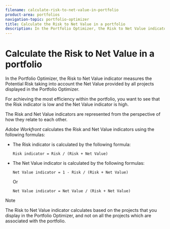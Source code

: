 ```yaml
---
filename: calculate-risk-to-net-value-in-portfolio
product-area: portfolios
navigation-topic: portfolio-optimizer
title: Calculate the Risk to Net Value in a portfolio
description: In the Portfolio Optimizer, the Risk to Net Value indicator measures the Potential Risk taking into account the Net Value provided by all projects displayed in the Portfolio Optimizer.
---
```


# Calculate the Risk to Net Value in a portfolio

In the Portfolio Optimizer, the Risk to Net Value indicator measures the Potential Risk taking into account the Net Value provided by all projects displayed in the Portfolio Optimizer.&nbsp;

For achieving the most efficiency within the portfolio, you want to see that the Risk indicator is low and the Net Value indicator is high.&nbsp;

The Risk and Net Value indicators are represented from the perspective of how they relate to each other.

*Adobe Workfront* calculates the Risk and Net Value indicators using the following formulas:

* The Risk indicator is calculated by the following formula:

  ```
  Risk indicator = Risk / (Risk + Net Value)
  ```

* The Net Value indicator is calculated by the following formulas:

  ```
  Net Value indicator = 1 - Risk / (Risk + Net Value)
  ```

  Or

  ```
  Net Value indicator = Net Value / (Risk + Net Value)
  ```

>[!NOTE]
>
>The Risk to Net Value indicator calculates based on the projects that you display in the Portfolio Optimizer, and not on all the projects which are associated with the portfolio.&nbsp;

